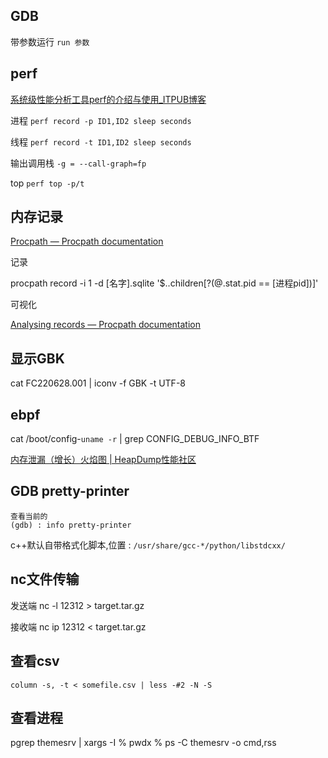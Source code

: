 ## GDB

带参数运行 `run 参数`
## perf 

[系统级性能分析工具perf的介绍与使用_ITPUB博客](http://blog.itpub.net/24585765/viewspace-2564885/)

进程
`perf record -p ID1,ID2 sleep seconds`

线程
`perf record -t ID1,ID2 sleep seconds`

输出调用栈
`-g = --call-graph=fp`

top
`perf top -p/t`

## 内存记录

[Procpath — Procpath documentation](https://procpath.readthedocs.io/en/latest/index.html)

记录

procpath record -i 1 -d [名字].sqlite '$..children[?(@.stat.pid == [进程pid])]'

可视化

[Analysing records — Procpath documentation](https://procpath.readthedocs.io/en/latest/analysis.html)

## 显示GBK

cat FC220628.001 | iconv -f GBK -t UTF-8

## ebpf

cat /boot/config-`uname -r` | grep CONFIG_DEBUG_INFO_BTF

[内存泄漏（增长）火焰图 | HeapDump性能社区](https://heapdump.cn/article/1661654?from=pc)

## GDB pretty-printer

```
查看当前的
(gdb) : info pretty-printer
```

c++默认自带格式化脚本,位置 : `/usr/share/gcc-*/python/libstdcxx/`

## nc文件传输

发送端 nc -l 12312 > target.tar.gz

接收端 nc ip 12312 < target.tar.gz

## 查看csv


```
column -s, -t < somefile.csv | less -#2 -N -S
```

## 查看进程
pgrep themesrv | xargs -I % pwdx %
ps -C themesrv -o cmd,rss